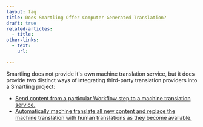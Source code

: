 ```yaml
---
layout: faq
title: Does Smartling Offer Computer-Generated Translation?
draft: true
related-articles:
  - title: 
other-links:
  - text:
    url:

---
```



Smartling does not provide it's own machine translation service, but it does provide two distinct ways of integrating third-party translation providers into a Smartling project:

* [Send content from a particular Workflow step to a machine translation service.](/knowledge-base/articles/integrate-machine-translation-into-a-workflow/)
* [Automatically machine translate all new content and replace the machine translation with human translations as they become available.](/knowledge-base/articles/automatic-machine-translation/)